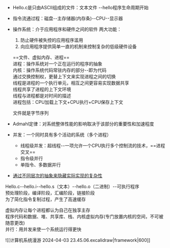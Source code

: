 - Hello.c是只由ASCⅡ组成的文件：文本文件 --hello程序生命周期开始
- 指令流通过程：磁盘--主存储器(内存条)--CPU--显示器
- 操作系统：介于应用程序和硬件之间的软件 两大功能：
    
    1. 防止硬件被失控的应用程序滥用
    2. 向应用程序提供简单一直的机制来控制复杂的低级硬件设备
    
	==文件、虚拟内存、进程==  
    进程：操作系统对一个正在运行的程序的抽象  
    内核：操作系统代码常驻内存的部分--即为代码  
    通过交换控制权，更替上下文来实现进程之间的切换  
    线程是进程的一个执行单元，相互之间更容易实现数据共享  
    线程共享了进程的上下文环境  
    线程与进程都是对时间的描述  
    进程包括：CPU加载上下文+CPU执行+CPU保存上下文
    
      
    
    文件就是字节序列
    
- Admahl定律：对系统整体性能的影响取决于该部分的重要性和加速程度
- 并发：一个同时具有多个活动的系统（多个进程）
    
    - 线程级并发：超线程--一项允许一个CPU执行多个控制流的技术，==进程交叉==
    - 指令级并行
    - 单指令、多数据并行
- [通过不同层次的抽象来隐藏实际实现的复杂性](https://www.cnblogs.com/ghjbk/p/7602877.html)

Hello.c--hello.i--hello.s（文本）--hello.o（二进制）--可执行程序  
预处理阶段，编译阶段，汇编阶段，链接阶段  
为了简化指令复制过程，产生了高速缓存
 
虚拟内存让每个进程都认为自己在独享主存  
程序代码和数据、堆、共享库、栈、内核虚拟内存(专门放置内核的空间，不可被随意更改)  
并行：用并发来使一个系统运行得更快  

![[计算机系统漫游 2024-04-03 23.45.06.excalidraw|framework|600]]